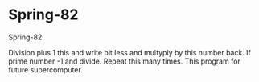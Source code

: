 # Spring-82
Spring-82

Division plus 1 this and write bit less and multyply by this number back. If prime number -1 and divide. Repeat this many times. This program for future supercomputer.


